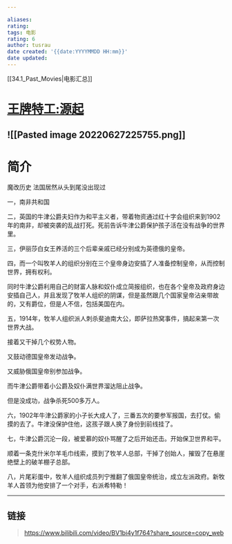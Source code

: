 ```yaml
---

aliases: 
rating:  
tags: 电影
rating: 6
author: tusrau
date created: '{{date:YYYYMMDD HH:mm}}'
date updated: 
---
```


[[34.1_Past_Movies|电影汇总]]
# [王牌特工:源起](https://movie.douban.com/subject/27038228)

![[Pasted image 20220627225755.png]]
---

# 简介
魔改历史
法国居然从头到尾没出现过

一，南非共和国

二，英国的牛津公爵夫妇作为和平主义者，带着物资通过红十字会组织来到1902年的南非，却被突袭的乱战打死。死前告诉牛津公爵保护孩子活在没有战争的世界里。

三，伊丽莎白女王养活的三个后辈亲戚已经分别成为英德俄的皇帝。

四，而一个叫牧羊人的组织分别在三个皇帝身边安插了人准备控制皇帝，从而控制世界，拥有权利。

同时牛津公爵利用自己的财富人脉和奴仆成立简报组织，也在各个皇帝及政府身边安插自己人，并且发现了牧羊人组织的阴谋，但是虽然跟几个国家皇帝沾亲带故的，又有爵位，但是人不信，包括美国在内。

五，1914年，牧羊人组织派人刺杀斐迪南大公，即萨拉热窝事件，搞起来第一次世界大战。

接着又干掉几个权势人物。

又鼓动德国皇帝发动战争。

又威胁俄国皇帝别参加战争。

而牛津公爵带着小公爵及奴仆满世界溜达阻止战争。

但是没成功，战争杀死500多万人。

六，1902年牛津公爵家的小子长大成人了，三番五次的要参军报国，去打仗。偷摸的去了。牛津没保护住他，这孩子跟人换了身份到前线挂了。

七，牛津公爵沉沦一段，被爱慕的奴仆骂醒了之后开始还击。开始保卫世界和平。

顺着一条克什米尔羊毛巾线索，摸到了牧羊人总部，干掉了创始人，摧毁了在悬崖绝壁上的破羊棚子总部。

八，片尾彩蛋中，牧羊人组织成员列宁推翻了俄国皇帝统治，成立左派政府。新牧羊人首领为他安排了一个对手，右派希特勒！

---

## 链接

>https://www.bilibili.com/video/BV1bi4y1f764?share_source=copy_web